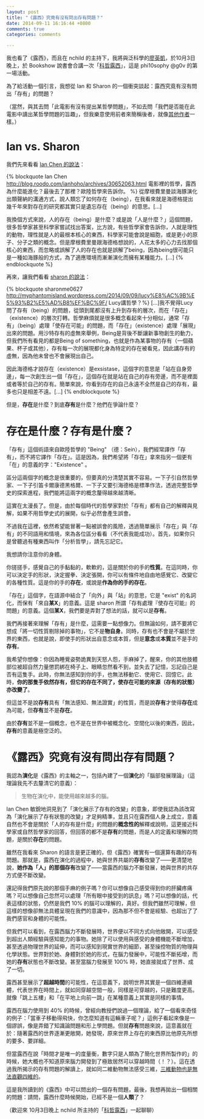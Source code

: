 ```yaml
---
layout: post
title: "《露西》究竟有沒有問出存有問題？"
date: 2014-09-11 16:16:44 +0800
comments: true
categories: comments

---
```


我也看了《露西》，而且在 nchild 的主持下，我將與泛科學的[廖英凱](http://pansci.tw/archives/author/ykliao)，於10月3日晚上，於 Bookshow 說書會合講一次「[科哲露西](http://www.accupass.com/go/lucy)」，這是 phi10sophy @g0v 的第一場活動。

為了給活動一個引言，我想從 Ian 和 Sharon 的一個衝突談起：露西究竟有沒有問出「存有」的問題？

（當然，與其去問「此電影有沒有提出某哲學問題」，不如去問「我們是否能在此電影中讀出某哲學問題的旨趣」，但我樂意使用前者來簡稱後者，就像[其他作者](https://phi10.hackpad.com/VhrAm5mqMJo)一樣。）

<!--more-->

# Ian vs. Sharon

我們先來看看 [Ian Chen 的說法](http://blog.roodo.com/ianhoho/archives/30652063.html)：

{% blockquote Ian Chen http://blog.roodo.com/ianhoho/archives/30652063.html 電影裡的哲學，露西為什麼能進化？最後去了那裡？歐陸哲學來告訴你。 %}
從摩根費里曼談海豚演化出類聲納的溝通方式，說人類忘了如何存在（being），在我看來就是海德格提出幾千年來對存在的研究都其實只是遺忘存在（being）的意思。[...]

我換個方式來說，人的存在（being）是什麼？或是說「人是什麼？」這個問題，很多哲學家甚至科學家嘗試找出答案，比方說，有些哲學家會告訴你，人就是理性的動物，理性就是人的最根本核心的東西，科學家可能會說是細胞，或是更小的原子、分子之類的概念。但是摩根費里曼跟海德格想說的，人花太多的心力去找那個核心的東西，而忽略或誤解了人的存在也就是誤解了being，因為being很可能只是一種如海豚般的方式，為了適應環境而漸漸演化而擁有某種能力。[...]
{% endblockquote %}

再來，讓我們看看 [sharon 的說法](http://myphantomisland.wordpress.com/2014/09/09/lucy%E8%AC%9B%E5%93%B2%E5%AD%B8%EF%BC%9F/)：

{% blockquote sharonme0627 http://myphantomisland.wordpress.com/2014/09/09/lucy%E8%AC%9B%E5%93%B2%E5%AD%B8%EF%BC%9F/ Lucy講哲學？%}
[...]我不覺得Lucy問了存有（being）的問題，從頭到尾都沒有上升到存有的層次，而在「存在」（existence）的層次打轉。哲學麻煩就是很多概念看起來十分相似，通常「存有」（being）處理「使存在可能」的問題，而「存在」（existence）處理「展現」出來的問題。用沙特存有的虛無來舉例，Being是背後不斷讓新事物創生的動力，但我們所有看見的都是Being of something，也就是作為某事物的存有（一個蘋果、杯子或其他），存有每一次的展現都化身為特定的存在被看見，因此講存有的虛無，因為他未曾也不會展現出自己。

因此海德格才說存在（existence）是exsistase，這個字的意思是「站在自身旁邊」，每一次創生出一個「存在」，這個存在就是站在自己的存有旁邊，而不是裡面或者等於自己的存有。簡單來說，你看到存在的自己永遠不全然是自己的存有，最多也只是相差不遠。[...]
{% endblockquote %}

但是，**存在**是什麼？到底**存有**是什麼？他們在爭論什麼？

# 存在是什麼？存有是什麼？

「存有」這個術語來自歐陸哲學的 "Being" （德：Sein），我們經常譯作「存有」，而不將它譯作「存在」。這是因為，我們希望將「存在」拿來指另一個更有「在」的意義的字："Existence" 。

區分這兩個字的概念是很重要的，但要真的分清楚其實不容易。一下子引自然哲學家、一下子引笛卡爾康德黑格爾、一下子又要引海德格是標準作法，透過完整哲學史的探索進程，我們能將這兩字的概念釐得越來越清晰。

這實在太漫長了。但是，由於每個時代的哲學家對於「存有」都有自己的解釋與見解，如果不用哲學史式的展開，似乎必然會產生誤會。

不過我在這裡，依然希望能冒著一點被誤會的風險，透過簡單展示「存在」與「存有」的不同語用和情境，來為各位區分看看（不代表我能成功）。首先，如果你只是曾聽過有種東西叫作「分析哲學」，請先忘記它。

我想請你注意你的身體。

你搓搓手，感覺自己的手黏黏的，軟軟的，這是關於你的手的**性質**。在這同時，你可以決定手的形狀，決定握拳、決定張開，你可以有條件地自由地感覺它、改變它的各種性質。這是你的手的**存在**，或說是**作為你的手的存在**。

「存在」這個字，在語源中結合了「向外」與「站」的意思，它是 "exist" 的名詞化，而保有「來自**某X**」的意義。這是 sharon 所謂「存有處理『使存在可能』的問題」的意義。這個**某X**，我們要是弄對了想法的話，就可以是**存有**。

我們再接著來理解「存有」是什麼，這需要一點想像力。但無論如何，請不要將它想成「將一切性質剔除掉的事物」，它不是**物自身**。同時，存有也不會是不屬於世界的東西，也就是說，即使手的形狀出自意念或本質，但是**意念**或**本質**並不是手的**存有**。

我希望你想像：你因為睡覺姿勢詭異到天怒人怨，手麻掉了，醒來，你的其他肢體部位被超自然力量懲罰綁在椅子上、眼睛忽然看不到，並失去了記憶，忘記自己是否有這隻手。此時，你無法感知到你的手，也無法移動它、使用它、回憶它。此時，**你的那隻手依然存有，但它的存在不同了，使存在可能的來源（存有的狀態）亦改變了**。

但這並不是說**存有**具有「無法感知、無法證實」的性質，而是說**存有**才使得**存在**成為可能，但**存有**並不是**存在**。

由於**存有**並不是一個概念，也不是在世界中被概念化、空間化以後的東西，因此，**存有**的意義是極空泛的。

# 《露西》究竟有沒有問出存有問題？

我認為**演化**是《露西》的主軸之一，包括內建了一個**演化**的「腦部發展理論」（這理論我先不去釐清它的意義）：

> 生物在演化中，能使用越來越多的腦。

Ian Chen 敏銳地洞見到了「演化展示了存有的改變」的意象，即使我認為該改寫為「演化展示了存有狀態的改變」才足夠精準，並且只在露西個人身上成立，意義自然也不會是關於「人的存有是什麼」的問題的**概念性的**解釋或說明，這更接近科學家或自然哲學家的回答，但回答的都不是**存有**的問題，而是人的定義和理解的問題，是關於**存在**的問題。

雖然在我看來 Sharon 的語言是更正確的，但《露西》確實有一個還算有趣的存有問題。那就是，露西在演化的過程中，她與世界共屬的**存有**改變了——更清楚地說，**她作為「人」的那個存有**改變了——當露西的腦力不斷發展，她與世界的共存方式便不斷改變。

還記得我們原先說的那個手麻的例子嗎？你可以想像自己感受得到你的肝臟疼痛嗎？可以想像自己忽然可以處理「所有眼中接受到的訊息」嗎？可以想像的話，代表這樣的狀態，仍然是我們 10% 的腦可以理解的，真好。但我們雖然可理解，但這樣的想像卻無法具體呈現在我們的意識中，因為那不但不會是經驗、也超出了了我們感官和身體的可能性。

但我們可以看到，在露西腦力不斷發展時，世界便以不同方式向他敞開，可以感受到超出人類經驗與感知能力的事物。她除了可以使用與感受的身體機能不斷增加，甚至透過物理世界的延伸，而可以感知到現實世界的細節，甚至操控物質的物理與化學狀態。世界對於她、身體對於她的形式，在腦力發展中，可能性不斷拓增，而她的**存有**狀態也不斷改變。甚至當腦力發展至 100% 時，她直接就成了世界、成了一切。

露西甚至展示了**超越時間**的可能性，在這意義下，說明世界其實是一個四維連續體，代表世界在時間上，就如同穿越空間一般，同樣是可穿越的，只是難度更高。就像「跳上五樓」和「在平地上向前一跳」在某種意義上其實是同樣的事情。

露西在腦力使用到 40% 的時候，曾經向教授們說過一個理論，給了一個看來奇怪的例子：「當車子移動得飛快，你怎麼知道有這輛車子呢？」這例子看起來像是一個謬誤，像是弄錯了知識論問題和形上學問題。但就**存有**問題來說，這意義就在於：隨著露西的世界逐漸更敞開，她發現，原來世界上存在的東西原比他原先所想的要多、要詳細。

但當露西在說「時間才是唯一的度量衡，數字只是人類為了簡化世界所製作的」的時候，她大概也不知道原來腦力開發到了極致居然可以穿越時間（！？）。這在透過我所揭示的存有問題的解讀上，就如同二維動物無法感受三維，[三維動物也是無法直觀四維的](https://www.sciencenews.org/article/seeing-four-dimensions)。

這是我所讀到的《露西》中可以問出的一個存有問題，最後，我想再拋出一個相關的問題：請問，露西什麼時候開始，已經不是一個**人類**了？

（歡迎來 10月3日晚上 nchild 所主持的「[科哲露西](http://www.accupass.com/go/lucy)」一起聊聊）

